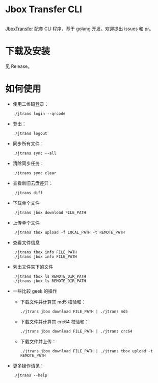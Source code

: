 # Jbox Transfer CLI

<img src="https://img.shields.io/badge/go-1.19-blue" alt="">

[JboxTransfer](https://github.com/1357310795/JboxTransfer) 配套 CLI 程序，基于 golang 开发。欢迎提出 issues 和 pr。

# 下载及安装

见 Release。

# 如何使用

+ 使用二维码登录：

    ```shell
    ./jtrans login --qrcode
    ```

+ 登出：

    ```shell
    ./jtrans logout
    ```

+ 同步所有文件：
  
    ```shell
    ./jtrans sync --all
    ```

+ 清除同步任务：

    ```shell
    ./jtrans sync clear
    ```

+ 查看新旧云盘差异：
    
    ```shell
    ./jtrans diff
    ```

+ 下载单个文件

    ```shell
    ./jtrans jbox download FILE_PATH
    ```

+ 上传单个文件

    ```shell
    ./jtrans tbox upload -f LOCAL_PATH -t REMOTE_PATH
    ```

+ 查看文件信息
  
    ```shell
    ./jtrans tbox info FILE_PATH
    ./jtrans jbox info FILE_PATH
    ```

+ 列出文件夹下的文件
  
    ```shell
    ./jtrans tbox ls REMOTE_DIR_PATH
    ./jtrans jbox ls REMOTE_DIR_PATH
    ```

+ 一些比较 geek 的操作

    + 下载文件并计算其 md5 校验和：
        ```shell
        ./jtrans jbox download FILE_PATH | ./jtrans md5
        ```
    + 下载文件并计算其 crc64 校验和：
        ```shell
        ./jtrans jbox download FILE_PATH | ./jtrans crc64
        ```
    + 下载文件并上传：
        ```shell
        ./jtrans jbox download FILE_PATH | ./jtrans tbox upload -t REMOTE_PATH
        ```

+ 更多操作请见：

    ```shell
    ./jtrans --help
    ```